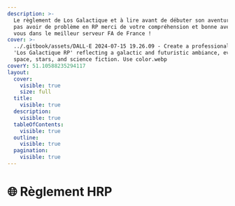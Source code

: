 ```yaml
---
description: >-
  Le règlement de Los Galactique et à lire avant de débuter son aventure pour ne
  pas avoir de problème en RP merci de votre compréhension et bonne aventure a
  vous dans le meilleur serveur FA de France !
cover: >-
  ../.gitbook/assets/DALL·E 2024-07-15 19.26.09 - Create a professional logo for
  'Los Galactique RP' reflecting a galactic and futuristic ambiance, evoking
  space, stars, and science fiction. Use color.webp
coverY: 51.10588235294117
layout:
  cover:
    visible: true
    size: full
  title:
    visible: true
  description:
    visible: true
  tableOfContents:
    visible: true
  outline:
    visible: true
  pagination:
    visible: true
---
```


# 🌐 Règlement HRP

